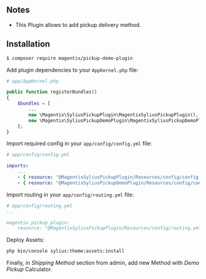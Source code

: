 ## Notes

* This Plugin allows to add pickup delivery method.

## Installation

```bash
$ composer require magentix/pickup-demo-plugin
```

Add plugin dependencies to your `AppKernel.php` file:

```php
# app/AppKernel.php

public function registerBundles()
{
    $bundles = [
        ...
        new \Magentix\SyliusPickupPlugin\MagentixSyliusPickupPlugin(),
        new \Magentix\SyliusPickupDemoPlugin\MagentixSyliusPickupDemoPlugin(),
    ];
}
```

Import required config in your `app/config/config.yml` file:

```yaml
# app/config/config.yml

imports:
    ...
    - { resource: "@MagentixSyliusPickupPlugin/Resources/config/config.yml" }
    - { resource: "@MagentixSyliusPickupDemoPlugin/Resources/config/config.yml" }
```
    
Import routing in your `app/config/routing.yml` file:

```yaml
# app/config/routing.yml
...

magentix_pickup_plugin:
    resource: "@MagentixSyliusPickupPlugin/Resources/config/routing.yml"
```

Deploy Assets:

```bash
php bin/console sylius:theme:assets:install
```

Finally, in *Shipping Method* section from admin, add new Method with *Demo Pickup* Calculator.